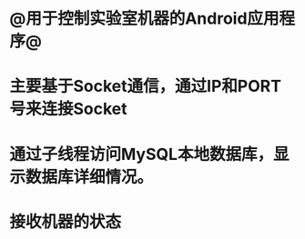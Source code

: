 # @用于控制实验室机器的Android应用程序@
# 主要基于Socket通信，通过IP和PORT号来连接Socket
# 通过子线程访问MySQL本地数据库，显示数据库详细情况。
# 接收机器的状态
